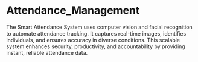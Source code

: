 # Attendance_Management
The Smart Attendance System uses computer vision and facial recognition to automate attendance tracking. It captures real-time images, identifies individuals, and ensures accuracy in diverse conditions. This scalable system enhances security, productivity, and accountability by providing instant, reliable attendance data.
